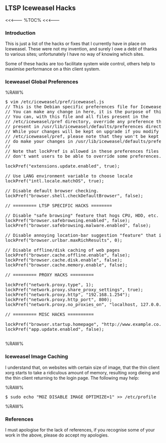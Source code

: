 ## LTSP Iceweasel Hacks

<<<---
%TOC%
<<<---

### Introduction

This is just a list of the hacks or fixes that I currently have in place on Iceweasel.  These were not my invention, and surely I owe a debt of thanks to various sites; unfortunately I have no way of knowing which sites.

Some of these hacks are too facilitate system wide control, others help to maximise performance on a thin client system.

### Iceweasel Global Preferences

%RAW%
<pre>
$ vim /etc/iceweasel/pref/iceweasel.js
// This is the Debian specific preferences file for Iceweasel
// You can make any change in here, it is the purpose of this file.
// You can, with this file and all files present in the
// /etc/iceweasel/pref directory, override any preference that is
// present in /usr/lib/iceweasel/defaults/preferences directory.
// While your changes will be kept on upgrade if you modify files in
// /etc/iceweasel/pref, please note that they won't be kept if you
// do make your changes in /usr/lib/iceweasel/defaults/preferences.
//
// Note that lockPref is allowed in these preferences files if you
// don't want users to be able to override some preferences.

lockPref("extensions.update.enabled", true);

// Use LANG environment variable to choose locale
lockPref("intl.locale.matchOS", true);

// Disable default browser checking.
lockPref("browser.shell.checkDefaultBrowser", false);

// ========= LTSP SPECIFIC HACKS ========

// Disable "safe browsing" feature that hogs CPU, HDD, etc. etc. in LTSP
lockPref("browser.safebrowsing.enabled", false);
lockPref("browser.safebrowsing.malware.enabled", false);

// Disable annoying location-bar suggestion "feature" that is sludgy with thin-clients
lockPref("browser.urlbar.maxRichResults", 0);

// Disable offline/disk caching of web pages
lockPref("browser.cache.offline.enable", false);
lockPref("browser.cache.disk.enable", false);
lockPref("browser.cache.memory.enable", false);

// ========= PROXY HACKS =========

lockPref("network.proxy.type", 1);
lockPref("network.proxy.share_proxy_settings", true);
lockPref("network.proxy.http", "192.168.1.254");
lockPref("network.proxy.http_port", 800);
lockPref("network.proxy.no_proxies_on", "localhost, 127.0.0.1, 192.168.1.0/24");

// ========= MISC HACKS ==========

lockPref("browser.startup.homepage", "http://www.example.co.uk/");
lockPref("app.update.enabled", false);

</pre>
%RAW%

### Iceweasel Image Caching

I understand that, on websites with certain size of image, that the thin client xorg starts to take a ridiculous amount of memory, resulting xorg dieing and the thin client returning to the login page.  The following may help:

%RAW%
<pre>
$ sudo echo "MOZ_DISABLE_IMAGE_OPTIMIZE=1" >> /etc/profile
</pre>
%RAW%

### References

I must apologise for the lack of references, if you recognise some of your work in the above, please do accept my apologies.